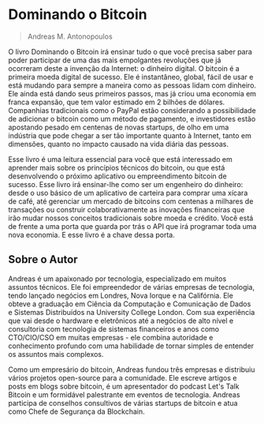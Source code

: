 # Dominando o Bitcoin

> Andreas M. Antonopoulos

O livro Dominando o Bitcoin irá ensinar tudo o que você precisa saber para poder participar de uma das mais empolgantes revoluções que já ocorreram deste a invenção da Internet: o dinheiro digital. O bitcoin é a primeira moeda digital de sucesso. Ele é instantâneo, global, fácil de usar e está mudando para sempre a maneira como as pessoas lidam com dinheiro. Ele ainda está dando seus primeiros passos, mas já criou uma economia em franca expansão, que tem valor estimado em 2 bilhões de dólares. Companhias tradicionais como o PayPal estão considerando a possibilidade de adicionar o bitcoin como um método de pagamento, e investidores estão apostando pesado em centenas de novas startups, de olho em uma indústria que pode chegar a ser tão importante quanto à Internet, tanto em dimensões, quanto no impacto causado na vida diária das pessoas.

Esse livro é uma leitura essencial para você que está interessado em aprender mais sobre os princípios técnicos do bitcoin, ou que está desenvolvendo o próximo aplicativo ou empreendimento bitcoin de sucesso. Esse livro irá ensinar-lhe como ser um engenheiro do dinheiro: desde o uso básico de um aplicativo de carteira para comprar uma xícara de café, até gerenciar um mercado de bitcoins com centenas a milhares de transações ou construir colaborativamente as inovações financeiras que irão mudar nossos conceitos tradicionais sobre moeda e crédito. Você está de frente a uma porta que guarda por trás o API que irá programar toda uma nova economia. E esse livro é a chave dessa porta.

## Sobre o Autor

Andreas é um apaixonado por tecnologia, especializado em muitos assuntos técnicos. Ele foi empreendedor de várias empresas de tecnologia, tendo lançado negócios em Londres, Nova Iorque e na Califórnia. Ele obteve a graduação em Ciência da Computação e Comunicação de Dados e Sistemas Distribuídos na University College London. Com sua experiência que vai desde o hardware e eletrônicos até a negócios de alto nível e consultoria com tecnologia de sistemas financeiros e anos como CTO/CIO/CSO em muitas empresas - ele combina autoridade e conhecimento profundo com uma habilidade de tornar simples de entender os assuntos mais complexos.

Como um empresário do bitcoin, Andreas fundou três empresas e distribuiu vários projetos open-source para a comunidade. Ele escreve artigos e posts em blogs sobre bitcoin, é um apresentador do podcast Let's Talk Bitcoin e um formidável palestrante em eventos de tecnologia. Andreas participa de conselhos consultivos de várias startups de bitcoin e atua como Chefe de Segurança da Blockchain.
